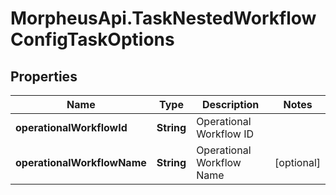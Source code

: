 # MorpheusApi.TaskNestedWorkflowConfigTaskOptions

## Properties

Name | Type | Description | Notes
------------ | ------------- | ------------- | -------------
**operationalWorkflowId** | **String** | Operational Workflow ID | 
**operationalWorkflowName** | **String** | Operational Workflow Name | [optional] 


